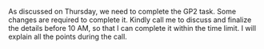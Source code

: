 As discussed on Thursday, we need to complete the GP2 task. Some changes are required to complete it. Kindly call me to discuss and finalize the details before 10 AM, so that I can complete it within the time limit. I will explain all the points during the call.